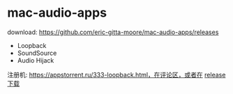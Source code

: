 # mac-audio-apps

download: https://github.com/eric-gitta-moore/mac-audio-apps/releases

- Loopback
- SoundSource
- Audio Hijack


注册机: https://appstorrent.ru/333-loopback.html，在评论区，或者在 [release 下载](https://github.com/eric-gitta-moore/mac-audio-apps/releases/download/v1/Rogue_Amoeba_KG_and_SN.dmg)
